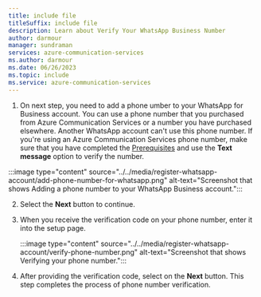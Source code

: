 ```yaml
---
title: include file
titleSuffix: include file
description: Learn about Verify Your WhatsApp Business Number
author: darmour
manager: sundraman
services: azure-communication-services
ms.author: darmour
ms.date: 06/26/2023
ms.topic: include
ms.service: azure-communication-services
---
```


1. On next step, you need to add a phone umber to your WhatsApp for Business account. You can use a phone number that you purchased from Azure Communication Services or a number you have purchased elsewhere. Another WhatsApp account can't use this phone number. If you're using an Azure Communication Services phone number, make sure that you have completed the [Prerequisites](#prerequisites) and use the **Text message** option to verify the number.

:::image type="content" source="../../media/register-whatsapp-account/add-phone-number-for-whatsapp.png" alt-text="Screenshot that shows Adding a phone number to your WhatsApp Business account.":::

2. Select the **Next** button to continue.
    
3. When you receive the verification code on your phone number, enter it into the setup page.
    
    :::image type="content" source="../../media/register-whatsapp-account/verify-phone-number.png" alt-text="Screenshot that shows Verifying your phone number.":::
    
4. After providing the verification code, select on the **Next** button. This step completes the process of phone number verification.
